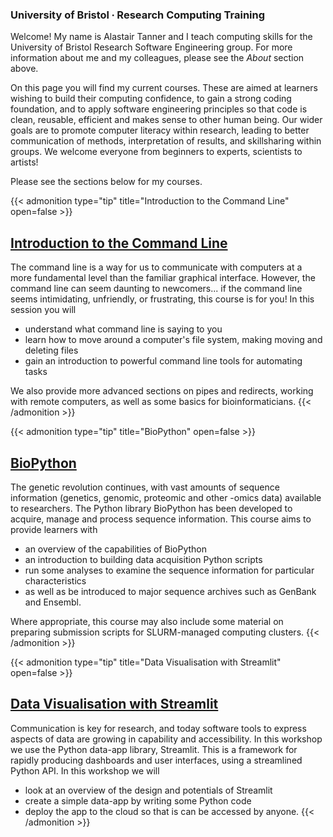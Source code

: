 ### University of Bristol ∙ Research Computing Training

Welcome! My name is Alastair Tanner and I teach computing skills for the University of Bristol Research Software Engineering group. For more information about me and my colleagues, please see the _About_ section above.

On this page you will find my current courses. These are aimed at learners wishing to build their computing confidence, to gain a strong coding foundation, and to apply software engineering principles so that code is clean, reusable, efficient and makes sense to other human being. Our wider goals are to promote computer literacy within research, leading to better communication of methods, interpretation of results, and skillsharing within groups. We welcome everyone from beginners to experts, scientists to artists!

Please see the sections below for my courses.

{{< admonition type="tip" title="Introduction to the Command Line" open=false >}}
## [<i class="fa fa-dollar-sign"></i><i class="fa fa-chevron-right"></i> Introduction to the Command Line](https://alleetanner.github.io/intro-to-command-line/)
The command line is a way for us to communicate with computers at a more fundamental level than the familiar graphical interface. However, the command line can seem daunting to newcomers... if the command line seems intimidating, unfriendly, or frustrating, this course is for you! In this session you will
- understand what command line is saying to you
- learn how to move around a computer's file system, making moving and deleting files
- gain an introduction to powerful command line tools for automating tasks

We also provide more advanced sections on pipes and redirects, working with remote computers, as well as some basics for bioinformaticians.
{{< /admonition >}}


{{< admonition type="tip" title="BioPython" open=false >}}
## [<i class="fa-solid fa-dna"></i><i class="fa-brands fa-python"></i> BioPython](https://alleetanner.github.io/biopython/)
The genetic revolution continues, with vast amounts of sequence information (genetics, genomic, proteomic and other -omics data) available to researchers. The Python library BioPython has been developed to acquire, manage and process sequence information. This course aims to provide learners with 
- an overview of the capabilities of BioPython
- an introduction to building data acquisition Python scripts
- run some analyses to examine the sequence information for particular characteristics
- as well as be introduced to major sequence archives such as GenBank and Ensembl.

Where appropriate, this course may also include some material on preparing submission scripts for SLURM-managed computing clusters.
{{< /admonition >}}

{{< admonition type="tip" title="Data Visualisation with Streamlit" open=false >}}
## [Data Visualisation with Streamlit](https://alleetanner.github.io/data-vis-with-streamlit/)
Communication is key for research, and today software tools to express aspects of data are growing in capability and accessibility. In this workshop we use the Python data-app library, Streamlit. This is a framework for rapidly producing dashboards and user interfaces, using a streamlined Python API. In this workshop we will
- look at an overview of the design and potentials of Streamlit
- create a simple data-app by writing some Python code
- deploy the app to the cloud so that is can be accessed by anyone.
{{< /admonition >}}

